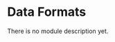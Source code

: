 <!-- doxy
\page refDataFormats Module 'DataFormats'
/doxy -->

# Data Formats

There is no module description yet.

<!-- doxy
This module contains the following submodules:

* \subpage refDataFormatsDetectors
* \subpage refDataFormatsHeaders
* \subpage refDataFormatsLegacy
* \subpage refDataFormatsMemoryResources
* \subpage refDataFormatsParameters
* \subpage refDataFormatsReconstruction
* \subpage refDataFormatsTimeFrame
* \subpage refDataFormatscommon
* \subpage refDataFormatssimulation
/doxy -->
